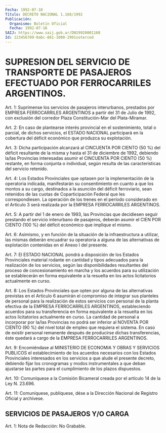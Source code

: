 ```yaml
---
Fecha: 1992-07-10
Título: DECRETO NACIONAL 1.168/1992
Publicación:
  Organismo: Boletín Oficial
  Fecha: 1992-07-16
SAIJ: https://www.saij.gob.ar/DN19920001168
Id: 123456789-0abc-861-1000-2991soterced
---
```

# SUPRESION DEL SERVICIO DE TRANSPORTE DE PASAJEROS EFECTUADO POR FERROCARRILES ARGENTINOS.

<a id="1"></a>
Art.  1:  Suprímense  los servicios de pasajeros interurbanos, prestados por EMPRESA FERROCARRILES  ARGENTINOS  a partir del 31 de Julio  de  1992,  con exclusión del corredor Plaza Constitución-Mar del Plata-Miramar.

<a id="2"></a>
Art.  2:  En  caso  de  plantearse  interés  provincial  en el sostenimiento,  total  o  parcial,  de  dichos servicios, el ESTADO NACIONAL  participará  en la cobertura del  déficit  económico  que produzca su explotación.

<a id="3"></a>
Art.  3: Dicha participación alcanzará al CINCUENTA POR CIENTO (50 %) del déficit  resultante  de  la  misma  y  hasta  el  31  de diciembre  de  1992,  debiendo la/las Provincias interesadas asumir el CINCUENTA POR CIENTO  (50  %)  restante,  en  forma  conjunta  o individual,  según  resulta  de  las  características  del servicio retenido.

<a id="4"></a>
Art. 4: Los Estados Provinciales que optasen por la implementación    de    la  operatoria  indicada,  manifestarán  su consentimiento en cuanto  a que los montos a su cargo, destinados a la asunción del déficit ferroviario,  sean  retenidos de las cuotas de  Coparticipación Federal que les correspondiesen.  La  operación de los  trenes  en  el  período  considerado  en el Artículo 3 será realizada por la EMPRESA FERROCARRILES ARGENTINOS.

<a id="5"></a>
Art.  5:  A  partir del 1 de enero de 1993, las Provincias que decidiesen seguir prestando  el  servicio interurbano de pasajeros, deberán asumir el CIEN POR CIENTO  (100  %)  del  déficit económico que implique el mismo.

<a id="6"></a>
Art. 6: Asimismo, y en función de la situación de la infraestructura   a  utilizar,  las  mismas  deberán  encuadrar  su operatoria a alguna  de  las alternativas de explotación contenidas en el Anexo I del presente.

<a id="7"></a>
Art. 7: El ESTADO NACIONAL pondrá a disposición de los Estados Provinciales  material  rodante  en cantidad y tipos adecuados para la  realización  de  los  servicios,  según   las  disponibilidades resultantes  del  proceso  de  concesionamiento  en  marcha  y  los acuerdos  para su utilización se establecerán en forma  equivalente a la resuelta  en  los  actos  licitatorios  actualmente  en curso.

<a id="8"></a>
Art.  8:  Los Estados Provinciales que opten por alguna de las alternativas previstas  en  el Artículo 6 asumirán el compromiso de integrar sus planteles de personal  para  la  realización  de estos servicios  con  personal  de  la  planta  efectiva  de  la  EMPRESA FERROCARRILES    ARGENTINOS,    estableciendo    acuerdos  para  su transferencia  en  forma  equivalente  a la resuelta en  los  actos licitatorios  actualmente  en  curso.  La cantidad  de  personal  a incorporar por la/las Provincias no podrá  ser  inferior al NOVENTA POR  CIENTO  (90  %)  del  nivel  total  de empleo que requiera  el sistema.  En  caso  de  existir  personal  remanente    después  de producirse  dichas  transferencias,  éste  quedará  a  cargo de  la EMPRESA FERROCARRILES ARGENTINOS.

<a id="9"></a>
Art.  9:  Encomiéndase  al  MINISTERIO  DE  ECONOMIA Y OBRAS Y SERVICIOS  PUBLICOS  el establecimiento de los acuerdos  necesarios con los Estados Provinciales  interesados  en  los  servicios a que alude el presente decreto, debiendo fijar los cronogramas  y  modos instrumentales a que deban ajustarse las partes para el cumplimiento de los plazos dispuestos.

<a id="10"></a>
Art.  10:  Comuníquese  a  la Comisión Bicameral creada por el artículo 14 de la Ley N. 23.696.

<a id="11"></a>
Art. 11: Comuníquese, publíquese, dése a la Dirección Nacional de Registro Oficial y archívese.

## SERVICIOS DE PASAJEROS Y/O CARGA

<a id="1"></a>
Art. 1: Nota de Redacción: No Grabable.